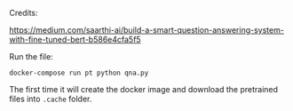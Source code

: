 Credits:

https://medium.com/saarthi-ai/build-a-smart-question-answering-system-with-fine-tuned-bert-b586e4cfa5f5

Run the file:

```docker-compose run pt python qna.py```

The first time it will create the docker image and download the pretrained files into ```.cache``` folder.